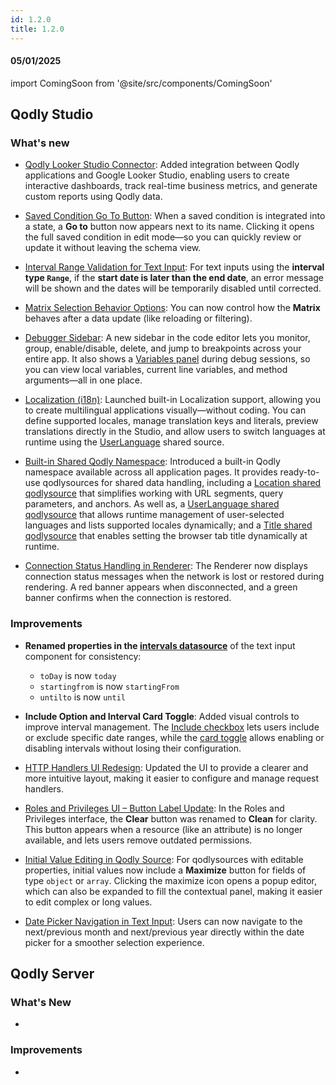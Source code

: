 ```yaml
---
id: 1.2.0
title: 1.2.0
---
```



#### 05/01/2025

import ComingSoon from '@site/src/components/ComingSoon'



## Qodly Studio

<h3>What's new</h3>


- [Qodly Looker Studio Connector](../qodlyLookerStudio/qodlyLookerStudioConnector): Added integration between Qodly applications and Google Looker Studio, enabling users to create interactive dashboards, track real-time business metrics, and generate custom reports using Qodly data.

- [Saved Condition Go To Button](../../4DQodlyPro/pageLoaders/states/conditionalState.md#saved-condition-integration): When a saved condition is integrated into a state, a **Go to** button now appears next to its name. Clicking it opens the full saved condition in edit mode—so you can quickly review or update it without leaving the schema view.

- [Interval Range Validation for Text Input](../../4DQodlyPro/pageLoaders/components/textinput.md#intervals-for-date-input): For text inputs using the **interval type `Range`**, if the **start date is later than the end date**, an error message will be shown and the dates will be temporarily disabled until corrected. 

- [Matrix Selection Behavior Options](../../4DQodlyPro/pageLoaders/components/matrix.md#properties-customization): You can now control how the **Matrix** behaves after a data update (like reloading or filtering).

- [Debugger Sidebar](../../4DQodlyPro/debugging.md#debugger-sidebar): A new sidebar in the code editor lets you monitor, group, enable/disable, delete, and jump to breakpoints across your entire app. It also shows a [Variables panel](../../4DQodlyPro/debugging.md#variables-panel) during debug sessions, so you can view local variables, current line variables, and method arguments—all in one place.

- [Localization (i18n)](../../4DQodlyPro/localization.md): Launched built-in Localization support, allowing you to create multilingual applications visually—without coding. You can define supported locales, manage translation keys and literals, preview translations directly in the Studio, and allow users to switch languages at runtime using the [UserLanguage](../../4DQodlyPro/pageLoaders/qodlySources.md#qodlysource-userlanguage) shared source.

- [Built-in Shared Qodly Namespace](../../4DQodlyPro/pageLoaders/qodlySources.md#built-in-shared-qodly-namespace): Introduced a built-in Qodly namespace available across all application pages. It provides ready-to-use qodlysources for shared data handling, including a [Location shared qodlysource](../../4DQodlyPro/pageLoaders/qodlySources.md#qodlysource-location) that simplifies working with URL segments, query parameters, and anchors. As well as, a [UserLanguage shared qodlysource](../../4DQodlyPro/pageLoaders/qodlySources.md#qodlysource-userlanguage) that allows runtime management of user-selected languages and lists supported locales dynamically; and a [Title shared qodlysource](../../4DQodlyPro/pageLoaders/qodlySources.md#qodlysource-title) that enables setting the browser tab title dynamically at runtime.

- [Connection Status Handling in Renderer](../../4DQodlyPro/rendering.md#connection-status-handling): The Renderer now displays connection status messages when the network is lost or restored during rendering. A red banner appears when disconnected, and a green banner confirms when the connection is restored.

<h3> Improvements </h3> 

- **Renamed properties in the [intervals datasource](../../4DQodlyPro/pageLoaders/components/textinput.md#params-object-properties)** of the text input component for consistency:

    - `toDay` is now `today`
    - `startingfrom` is now `startingFrom`
    - `untilto` is now `until`

- **Include Option and Interval Card Toggle**: Added visual controls to improve interval management. The [Include checkbox](../../4DQodlyPro/pageLoaders/components/textinput.md#include-checkbox-within-the-card) lets users include or exclude specific date ranges, while the [card toggle](../../4DQodlyPro/pageLoaders/components/textinput.md#card-toggle-top-right) allows enabling or disabling intervals without losing their configuration.

- [HTTP Handlers UI Redesign](../../4DQodlyPro/httpHandlers.md): Updated the UI to provide a clearer and more intuitive layout, making it easier to configure and manage request handlers.

- [Roles and Privileges UI – Button Label Update](../../4DQodlyPro/roles/permissionsOverview.md#clean-non-existing-resources): In the Roles and Privileges interface, the **Clear** button was renamed to **Clean** for clarity. This button appears when a resource (like an attribute) is no longer available, and lets users remove outdated permissions. 

- [Initial Value Editing in Qodly Source](../../4DQodlyPro/pageLoaders/qodlySources.md#editing-a-qodly-source): For qodlysources with editable properties, initial values now include a **Maximize** button for fields of type `object` or `array`. Clicking the maximize icon opens a popup editor, which can also be expanded to fill the contextual panel, making it easier to edit complex or long values.

- [Date Picker Navigation in Text Input](../../4DQodlyPro/pageLoaders/components/textinput.md#embedded-input): Users can now navigate to the next/previous month and next/previous year directly within the date picker for a smoother selection experience.


## Qodly Server

<h3> What's New </h3>

- 

<h3> Improvements </h3> 

- 